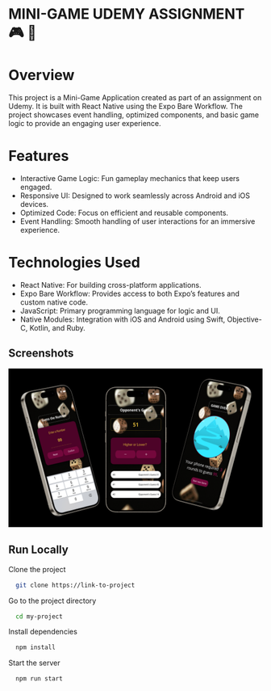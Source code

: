 
# MINI-GAME UDEMY ASSIGNMENT  🎮 🚀


# Overview
This project is a Mini-Game Application created as part of an assignment on Udemy. It is built with React Native using the Expo Bare Workflow. The project showcases event handling, optimized components, and basic game logic to provide an engaging user experience.

# Features
- Interactive Game Logic: Fun gameplay mechanics that keep users engaged.
- Responsive UI: Designed to work seamlessly across Android and iOS devices.
- Optimized Code: Focus on efficient and reusable components.
- Event Handling: Smooth handling of user interactions for an immersive experience.

# Technologies Used
- React Native: For building cross-platform applications.
- Expo Bare Workflow: Provides access to both Expo’s features and custom native code.
- JavaScript: Primary programming language for logic and UI.
- Native Modules: Integration with iOS and Android using Swift, Objective-C, Kotlin, and Ruby.

 

##  Screenshots
![App Screenshot](./screenshots/overview.png)

## Run Locally

Clone the project

```bash
  git clone https://link-to-project
```

Go to the project directory

```bash
  cd my-project
```

Install dependencies

```bash
  npm install
```

Start the server

```bash
  npm run start
```


